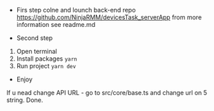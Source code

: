 - Firs step colne and lounch back-end repo https://github.com/NinjaRMM/devicesTask_serverApp from more information see readme.md


- Second step 
1. Open terminal
2. Install packages `yarn`
3. Run project `yarn dev`

- Enjoy

If u nead change API URL - go to src/core/base.ts and change url on 5 string. Done.
